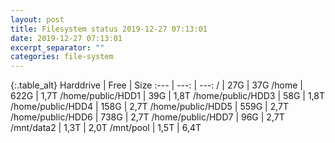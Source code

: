```yaml
---
layout: post
title: Filesystem status 2019-12-27 07:13:01
date: 2019-12-27 07:13:01
excerpt_separator: ""
categories: file-system
---
```

{:.table_alt}
Harddrive | Free | Size
:--- | ---: | ---:
/ | 27G | 37G
/home | 622G | 1,7T
/home/public/HDD1 | 39G | 1,8T
/home/public/HDD3 | 58G | 1,8T
/home/public/HDD4 | 158G | 2,7T
/home/public/HDD5 | 559G | 2,7T
/home/public/HDD6 | 738G | 2,7T
/home/public/HDD7 | 96G | 2,7T
/mnt/data2 | 1,3T | 2,0T
/mnt/pool | 1,5T | 6,4T
